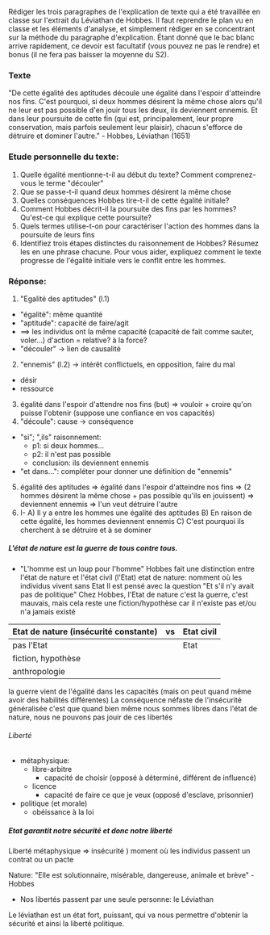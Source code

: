 Rédiger les trois paragraphes de l'explication de texte qui a été travaillée en classe sur l'extrait du Léviathan de Hobbes. Il faut reprendre le plan vu en classe et les éléments d'analyse, et simplement rédiger en se concentrant sur la méthode du paragraphe d'explication. Étant donné que le bac blanc arrive rapidement, ce devoir est facultatif (vous pouvez ne pas le rendre) et bonus (il ne fera pas baisser la moyenne du S2).

### Texte
"De cette égalité des aptitudes découle une égalité dans l'espoir d'atteindre nos fins. C'est pourquoi, si deux hommes désirent la même chose alors qu'il ne leur est pas possible d'en jouir tous les deux, ils deviennent ennemis. Et dans leur poursuite de cette fin (qui est, principalement, leur propre conservation, mais parfois seulement leur plaisir), chacun s'efforce de détruire et dominer l'autre." - Hobbes, Léviathan (1651)

### Etude personnelle du texte:
1) Quelle égalité mentionne-t-il au début du texte? Comment comprenez-vous le terme "découler"
2) Que se passe-t-il quand deux hommes désirent la même chose
3) Quelles conséquences Hobbes tire-t-il de cette égalité initiale?
4) Comment Hobbes décrit-il la poursuite des fins par les hommes? Qu'est-ce qui explique cette poursuite?
5) Quels termes utilise-t-on pour caractériser l'action des hommes dans la poursuite de leurs fins
6) Identifiez trois étapes distinctes du raisonnement de Hobbes? Résumez les en une phrase chacune. Pour vous aider, expliquez comment le texte progresse de l'égalité initiale vers le conflit entre les hommes.

### Réponse:
1) "Egalité des aptitudes" (l.1)
- "égalité": même quantité
- "aptitude": capacité de faire/agit
- $\implies$ les individus ont la même capacité (capacité de fait comme sauter, voler...) d'action = relative? à la force?
- "découler" -> lien de causalité
2) "ennemis" (l.2) -> intérêt conflictuels, en opposition, faire du mal
- désir
- ressource
3) égalité dans l'espoir d'attendre nos fins (but) => vouloir + croire qu'on puisse l'obtenir (suppose une confiance en vos capacités)
4) "découle": cause -> conséquence
- "si"; ",ils" raisonnement: 
	- p1: si deux hommes...
	- p2: il n'est pas possible
	- conclusion: ils deviennent ennemis
- "et dans...": compléter pour donner une définition de "ennemis"
5) égalité des aptitudes => égalité dans l'espoir d'atteindre nos fins => (2 hommes désirent la même chose + pas possible qu'ils en jouissent) => deviennent ennemis => l'un veut détruire l'autre
6) I- A) Il y a entre les hommes une égalité des aptitudes
    B) En raison de cette égalité, les hommes deviennent ennemis
    C) C'est pourquoi ils cherchent à se détruire et à se dominer

##### L'état de nature est la guerre de tous contre tous.
- "L'homme est un loup pour l'homme"
Hobbes fait une distinction entre l'état de nature et l'état civil (l'Etat)
etat de nature: nomment où les individus vivent sans Etat
Il est pensé avec la question "Et s'il n'y avait pas de politique"
Chez Hobbes, l'Etat de nature c'est la guerre, c'est mauvais, mais cela reste une fiction/hypothèse car il n'existe pas et/ou n'a jamais existé


| Etat de nature (insécurité constante) | vs  | Etat civil |
| ------------------------------------- | --- | ---------- |
| pas l'Etat                            |     | Etat       |
| fiction, hypothèse                    |     |            |
| anthropologie                         |     |            |

la guerre vient de l'égalité dans les capacités (mais on peut quand même avoir des habilités différentes)
La conséquence néfaste de l'insécurité généralisée c'est que quand bien même nous sommes libres dans l'état de nature, nous ne pouvons pas jouir de ces libertés

###### Liberté
- métaphysique:
	- libre-arbitre
		- capacité de choisir (opposé à déterminé, différent de influencé)
	- licence
		- capacité de faire ce que je veux (opposé d'esclave, prisonnier)
- politique (et morale)
	- obéissance à la loi

##### Etat garantit notre sécurité et donc notre liberté
Liberté métaphysique => insécurité ) moment où les individus passent un contrat ou un pacte

Nature: "Elle est solutionnaire, misérable, dangereuse, animale et brève" - Hobbes
- Nos libertés passent par une seule personne: le Léviathan

Le léviathan est un état fort, puissant, qui va nous permettre d'obtenir la sécurité et ainsi la liberté politique.